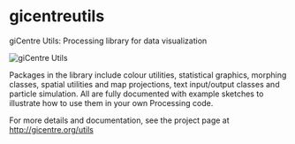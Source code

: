 # gicentreutils
giCentre Utils: Processing library for data visualization

![giCentre Utils](http://gicentre.org/utils/images/csrNet2.jpg)

Packages in the library include colour utilities, statistical graphics, morphing classes, spatial utilities and map projections, text input/output classes and particle simulation. All are fully documented with example sketches to illustrate how to use them in your own Processing code.

For more details and documentation, see the project page at http://gicentre.org/utils
